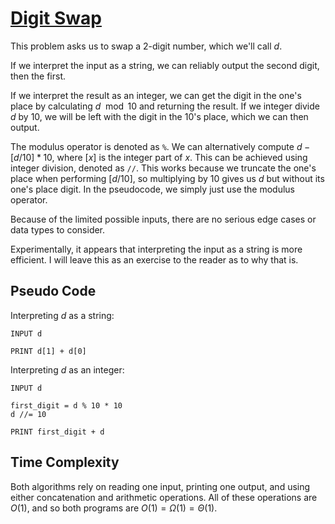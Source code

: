# [Digit Swap](https://open.kattis.com/problems/digitswap)

This problem asks us to swap a $2$-digit number, which we'll call $d$.

If we interpret the input as a string, we can reliably output the second digit, then the first.

If we interpret the result as an integer, we can get the digit in the one's place by calculating $d \mod 10$ and returning the result. If we integer divide $d$ by $10$, we will be left with the digit in the $10$'s place, which we can then output.

The modulus operator is denoted as `%`. We can alternatively compute $d - [d / 10] * 10$, where $[x]$ is the integer part of $x$. This can be achieved using integer division, denoted as `//`. This works because we truncate the one's place when performing $[d / 10]$, so multiplying by $10$ gives us $d$ but without its one's place digit. In the pseudocode, we simply just use the modulus operator.

Because of the limited possible inputs, there are no serious edge cases or data types to consider.

Experimentally, it appears that interpreting the input as a string is more efficient. I will leave this as an exercise to the reader as to why that is.

## Pseudo Code
Interpreting $d$ as a string:
```
INPUT d

PRINT d[1] + d[0]
```

Interpreting $d$ as an integer:
```
INPUT d

first_digit = d % 10 * 10
d //= 10

PRINT first_digit + d
```

## Time Complexity
Both algorithms rely on reading one input, printing one output, and using either concatenation and arithmetic operations. All of these operations are $O(1)$, and so both programs are $O(1) = \Omega(1) = \Theta(1)$.